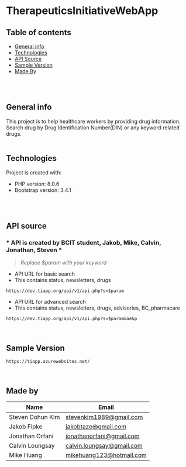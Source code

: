 # TherapeuticsInitiativeWebApp

## Table of contents
* [General info](#General-info)
* [Technologies](#Technologies)
* [API Source](#API-source)
* [Sample Version](#Sample-version)
* [Made By](#Made-By)

<br/>
<br/>

## General info
This project is to help healthcare workers by providing drug information.<br/>
Search drug by Drug Identification Number(DIN) or any keyword related drugs.<br/>
<br/>
	
## Technologies
Project is created with:
* PHP version: 8.0.6
* Bootstrap version: 3.4.1
<br/>
<br/>
	
## API source

### * API is created by BCIT student, Jakob, Mike, Calvin, Jonathan, Steven *
>_Replace $param with your keyword_

* API URL for basic search
* This contains status, newsletters, drugs
```
https://dev.tiapp.org/api/v1/api.php?s=$param
```

* API URL for advanced search
* This contains status, newsletters, drugs, advisories, BC_pharmacare
```
https://dev.tiapp.org/api/v1/api.php?s=$param&ae&p
```
<br/>

## Sample Version
```
https://tiapp.azurewebsites.net/
```
<br/>

## Made by
|Name|Email|
|----|-----|
|Steven Dohun Kim|stevenkim1989@gmail.com|
|Jakob Fipke|jakobtaze@gmail.com|
|Jonathan Orfani|jonathanorfani@gmail.com|
|Calvin Loungsay|calvin.loungsay@gmail.com|
|Mike Huang|mikehuang123@hotmail.com|